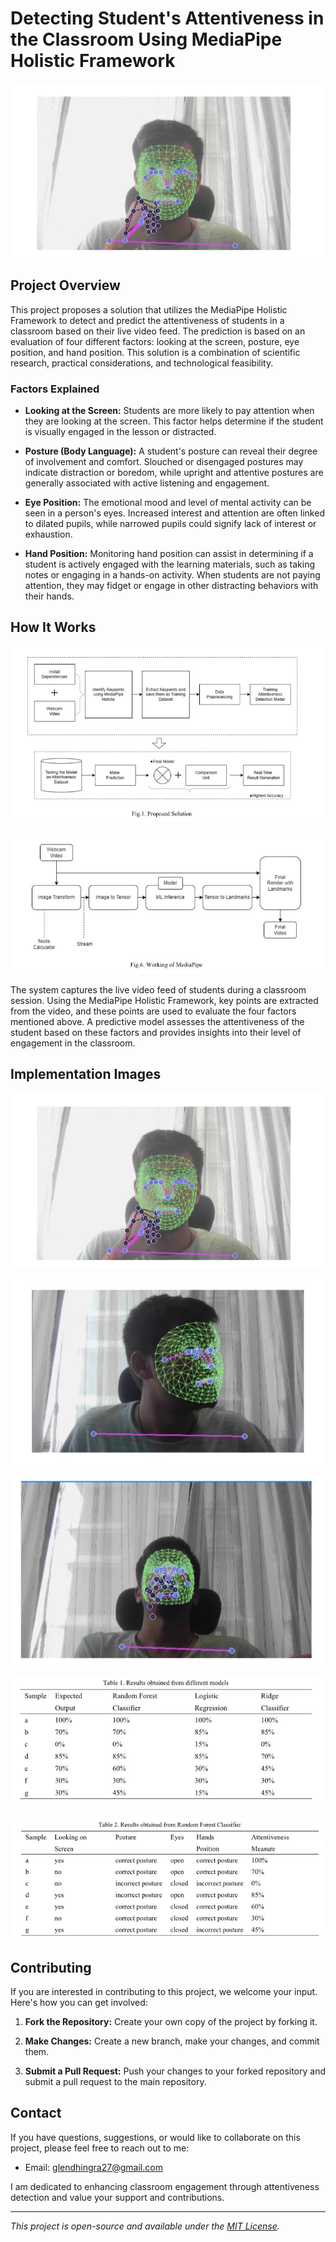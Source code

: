# Detecting Student's Attentiveness in the Classroom Using MediaPipe Holistic Framework

![Project Image](Images/Image3.jpg)

## Project Overview

This project proposes a solution that utilizes the MediaPipe Holistic Framework to detect and predict the attentiveness of students in a classroom based on their live video feed. The prediction is based on an evaluation of four different factors: looking at the screen, posture, eye position, and hand position. This solution is a combination of scientific research, practical considerations, and technological feasibility.

### Factors Explained

- **Looking at the Screen:** Students are more likely to pay attention when they are looking at the screen. This factor helps determine if the student is visually engaged in the lesson or distracted.

- **Posture (Body Language):** A student's posture can reveal their degree of involvement and comfort. Slouched or disengaged postures may indicate distraction or boredom, while upright and attentive postures are generally associated with active listening and engagement.

- **Eye Position:** The emotional mood and level of mental activity can be seen in a person's eyes. Increased interest and attention are often linked to dilated pupils, while narrowed pupils could signify lack of interest or exhaustion.

- **Hand Position:** Monitoring hand position can assist in determining if a student is actively engaged with the learning materials, such as taking notes or engaging in a hands-on activity. When students are not paying attention, they may fidget or engage in other distracting behaviors with their hands.

## How It Works

![System Flow](Images/Image1.jpg)

![System Flow](Images/Image2.jpg)


The system captures the live video feed of students during a classroom session. Using the MediaPipe Holistic Framework, key points are extracted from the video, and these points are used to evaluate the four factors mentioned above. A predictive model assesses the attentiveness of the student based on these factors and provides insights into their level of engagement in the classroom.

## Implementation Images

![Implementation Image 1](Images/Image3.jpg)

![Implementation Image 2](Images/Image4.jpg)

![Implementation Image 3](Images/Image5.jpg)

![Implementation Image 4](Images/Image6.jpg)

![Implementation Image 5](Images/Image7.jpg)


## Contributing

If you are interested in contributing to this project, we welcome your input. Here's how you can get involved:

1. **Fork the Repository:** Create your own copy of the project by forking it.

2. **Make Changes:** Create a new branch, make your changes, and commit them.

3. **Submit a Pull Request:** Push your changes to your forked repository and submit a pull request to the main repository.

## Contact

If you have questions, suggestions, or would like to collaborate on this project, please feel free to reach out to me:

- Email: glendhingra27@gmail.com

I am dedicated to enhancing classroom engagement through attentiveness detection and value your support and contributions.

---

*This project is open-source and available under the [MIT License](LICENSE.md).*
